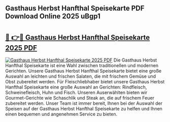 ## Gasthaus Herbst Hanfthal Speisekarte PDF Download Online 2025 uBgp1

# <h2><a href="http://gc6a34y.nevu.top/?p=Gasthaus+Herbst+Hanfthal+Speisekarte">🔗 👉🔴 Gasthaus Herbst Hanfthal Speisekarte 2025 PDF</a></h2>

[![Gasthaus Herbst Hanfthal Speisekarte 2025 PDF](https://i.imgur.com/dBaPXMq.png)](http://gc6a34y.nevu.top/?p=Gasthaus+Herbst+Hanfthal+Speisekarte)
Die Gasthaus Herbst Hanfthal Speisekarte ist eine Wahl zwischen traditionellen und modernen Gerichten. Unsere Gasthaus Herbst Hanfthal Speisekarte bietet eine große Auswahl an leichten und frischen Salaten, die mit frischem Gemüse und Obst zubereitet werden. Für Fleischliebhaber bietet unsere Gasthaus Herbst Hanfthal Speisekarte eine große Auswahl an Gerichten: Rindfleisch, Schweinefleisch, Huhn und Fisch. Unseren Auserwählten bieten wir Gourmet-Gerichte wie Schaschlik und Steak an, die auf frischem Feuer zubereitet werden. Unser Team ist immer bereit, Ihnen bei der Auswahl der Speisen auf der Gasthaus Herbst Hanfthal Speisekarte zu helfen und Ihnen einen bequemen und angenehmen Service zu bieten.
